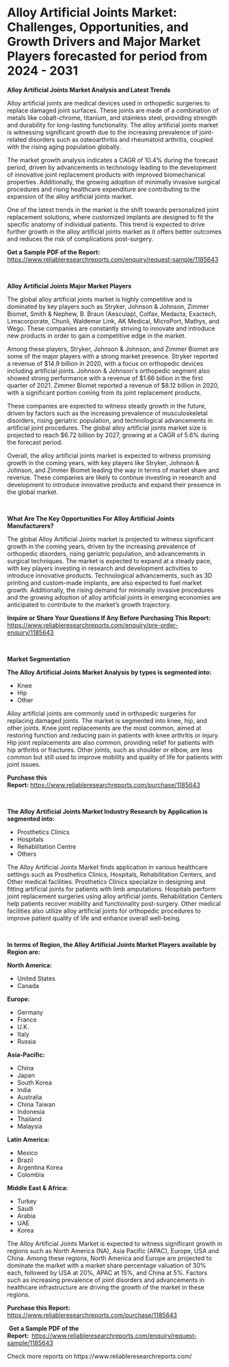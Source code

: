 <p><h1>Alloy Artificial Joints Market: Challenges, Opportunities, and Growth Drivers and Major Market Players forecasted for period from 2024 - 2031</h1></p><p><strong>Alloy Artificial Joints Market Analysis and Latest Trends</strong></p>
<p><p>Alloy artificial joints are medical devices used in orthopedic surgeries to replace damaged joint surfaces. These joints are made of a combination of metals like cobalt-chrome, titanium, and stainless steel, providing strength and durability for long-lasting functionality. The alloy artificial joints market is witnessing significant growth due to the increasing prevalence of joint-related disorders such as osteoarthritis and rheumatoid arthritis, coupled with the rising aging population globally.</p><p>The market growth analysis indicates a CAGR of 10.4% during the forecast period, driven by advancements in technology leading to the development of innovative joint replacement products with improved biomechanical properties. Additionally, the growing adoption of minimally invasive surgical procedures and rising healthcare expenditure are contributing to the expansion of the alloy artificial joints market.</p><p>One of the latest trends in the market is the shift towards personalized joint replacement solutions, where customized implants are designed to fit the specific anatomy of individual patients. This trend is expected to drive further growth in the alloy artificial joints market as it offers better outcomes and reduces the risk of complications post-surgery.</p></p>
<p><strong>Get a Sample PDF of the Report:&nbsp;</strong> <a href="https://www.reliableresearchreports.com/enquiry/request-sample/1185643">https://www.reliableresearchreports.com/enquiry/request-sample/1185643</a></p>
<p>&nbsp;</p>
<p><strong>Alloy Artificial Joints Major Market Players</strong></p>
<p><p>The global alloy artificial joints market is highly competitive and is dominated by key players such as Stryker, Johnson & Johnson, Zimmer Biomet, Smith & Nephew, B. Braun (Aesculap), Colfax, Medacta, Exactech, Limacorporate, Chunli, Waldemar Link, AK Medical, MicroPort, Mathys, and Wego. These companies are constantly striving to innovate and introduce new products in order to gain a competitive edge in the market.</p><p>Among these players, Stryker, Johnson & Johnson, and Zimmer Biomet are some of the major players with a strong market presence. Stryker reported a revenue of $14.9 billion in 2020, with a focus on orthopedic devices including artificial joints. Johnson & Johnson's orthopedic segment also showed strong performance with a revenue of $1.66 billion in the first quarter of 2021. Zimmer Biomet reported a revenue of $8.12 billion in 2020, with a significant portion coming from its joint replacement products.</p><p>These companies are expected to witness steady growth in the future, driven by factors such as the increasing prevalence of musculoskeletal disorders, rising geriatric population, and technological advancements in artificial joint procedures. The global alloy artificial joints market size is projected to reach $6.72 billion by 2027, growing at a CAGR of 5.6% during the forecast period.</p><p>Overall, the alloy artificial joints market is expected to witness promising growth in the coming years, with key players like Stryker, Johnson & Johnson, and Zimmer Biomet leading the way in terms of market share and revenue. These companies are likely to continue investing in research and development to introduce innovative products and expand their presence in the global market.</p></p>
<p>&nbsp;</p>
<p><strong>What Are The Key Opportunities For Alloy Artificial Joints Manufacturers?</strong></p>
<p><p>The global Alloy Artificial Joints market is projected to witness significant growth in the coming years, driven by the increasing prevalence of orthopedic disorders, rising geriatric population, and advancements in surgical techniques. The market is expected to expand at a steady pace, with key players investing in research and development activities to introduce innovative products. Technological advancements, such as 3D printing and custom-made implants, are also expected to fuel market growth. Additionally, the rising demand for minimally invasive procedures and the growing adoption of alloy artificial joints in emerging economies are anticipated to contribute to the market’s growth trajectory.</p></p>
<p><strong>Inquire or Share Your Questions If Any Before Purchasing This Report:</strong> <a href="https://www.reliableresearchreports.com/enquiry/pre-order-enquiry/1185643">https://www.reliableresearchreports.com/enquiry/pre-order-enquiry/1185643</a></p>
<p>&nbsp;</p>
<p><strong>Market Segmentation</strong></p>
<p><strong>The Alloy Artificial Joints Market Analysis by types is segmented into:</strong></p>
<p><ul><li>Knee</li><li>Hip</li><li>Other</li></ul></p>
<p><p>Alloy artificial joints are commonly used in orthopedic surgeries for replacing damaged joints. The market is segmented into knee, hip, and other joints. Knee joint replacements are the most common, aimed at restoring function and reducing pain in patients with knee arthritis or injury. Hip joint replacements are also common, providing relief for patients with hip arthritis or fractures. Other joints, such as shoulder or elbow, are less common but still used to improve mobility and quality of life for patients with joint issues.</p></p>
<p><strong>Purchase this Report:&nbsp;</strong><a href="https://www.reliableresearchreports.com/purchase/1185643">https://www.reliableresearchreports.com/purchase/1185643</a></p>
<p>&nbsp;</p>
<p><strong>The Alloy Artificial Joints Market Industry Research by Application is segmented into:</strong></p>
<p><ul><li>Prosthetics Clinics</li><li>Hospitals</li><li>Rehabilitation Centre</li><li>Others</li></ul></p>
<p><p>The Alloy Artificial Joints Market finds application in various healthcare settings such as Prosthetics Clinics, Hospitals, Rehabilitation Centers, and Other medical facilities. Prosthetics Clinics specialize in designing and fitting artificial joints for patients with limb amputations. Hospitals perform joint replacement surgeries using alloy artificial joints. Rehabilitation Centers help patients recover mobility and functionality post-surgery. Other medical facilities also utilize alloy artificial joints for orthopedic procedures to improve patient quality of life and enhance overall well-being.</p></p>
<p>&nbsp;</p>
<p><strong>In terms of Region, the Alloy Artificial Joints Market Players available by Region are:</strong></p>
<p>
    <p> <strong> North America: </strong>
        <ul>
            <li>United States</li>
            <li>Canada</li>
        </ul>
        </p> 
    <p> <strong> Europe: </strong>
        <ul>
            <li>Germany</li>
            <li>France</li>
            <li>U.K.</li>
            <li>Italy</li>
            <li>Russia</li>
        </ul>
        </p> 
    <p> <strong> Asia-Pacific: </strong>
        <ul>
            <li>China</li>
            <li>Japan</li>
            <li>South Korea</li>
            <li>India</li>
            <li>Australia</li>
            <li>China Taiwan</li>
            <li>Indonesia</li>
            <li>Thailand</li>
            <li>Malaysia</li>
        </ul>
        </p> 
    <p> <strong> Latin America: </strong>
        <ul>
            <li>Mexico</li>
            <li>Brazil</li>
            <li>Argentina Korea</li>
            <li>Colombia</li>
        </ul>
        </p> 
    <p> <strong> Middle East & Africa: </strong>
        <ul>
            <li>Turkey</li>
            <li>Saudi</li>
            <li>Arabia</li>
            <li>UAE</li>
            <li>Korea</li>
        </ul>
    </p>
    </p>
<p><p>The Alloy Artificial Joints Market is expected to witness significant growth in regions such as North America (NA), Asia Pacific (APAC), Europe, USA and China. Among these regions, North America and Europe are projected to dominate the market with a market share percentage valuation of 30% each, followed by USA at 20%, APAC at 15%, and China at 5%. Factors such as increasing prevalence of joint disorders and advancements in healthcare infrastructure are driving the growth of the market in these regions.</p></p>
<p><strong>Purchase this Report: </strong><a href="https://www.reliableresearchreports.com/purchase/1185643">https://www.reliableresearchreports.com/purchase/1185643</a></p>
<p>&nbsp;<strong>Get a Sample PDF of the Report:&nbsp;&nbsp;</strong><a href="https://www.reliableresearchreports.com/enquiry/request-sample/1185643">https://www.reliableresearchreports.com/enquiry/request-sample/1185643</a></p>
<p><strong></strong></p>
<p>Check more reports on https://www.reliableresearchreports.com/</p>